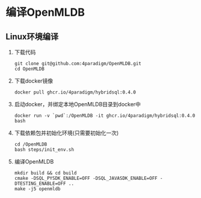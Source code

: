# 编译OpenMLDB

## Linux环境编译
1. 下载代码
    ```
    git clone git@github.com:4paradigm/OpenMLDB.git
    cd OpenMLDB
    ```
2. 下载docker镜像
    ```
    docker pull ghcr.io/4paradigm/hybridsql:0.4.0
    ```
3. 启动docker，并绑定本地OpenMLDB目录到docker中
    ```
    docker run -v `pwd`:/OpenMLDB -it ghcr.io/4paradigm/hybridsql:0.4.0 bash
    ```
4. 下载依赖包并初始化环境(只需要初始化一次)
    ```
    cd /OpenMLDB
    bash steps/init_env.sh  
    ``` 
5. 编译OpenMLDB
    ```
    mkdir build && cd build
    cmake -DSQL_PYSDK_ENABLE=OFF -DSQL_JAVASDK_ENABLE=OFF -DTESTING_ENABLE=OFF ..
    make -j5 openmldb
    ```
